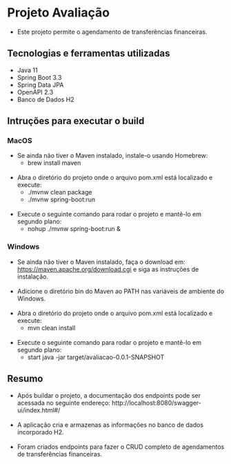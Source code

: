 # Projeto Avaliação
- Este projeto permite o agendamento de transferências financeiras.

## Tecnologias e ferramentas utilizadas

- Java 11
- Spring Boot 3.3
- Spring Data JPA
- OpenAPI 2.3
- Banco de Dados H2

## Intruções para executar o build

### MacOS
- Se ainda não tiver o Maven instalado, instale-o usando Homebrew:
  - brew install maven
    <br>
    <br>
- Abra o diretório do projeto onde o arquivo pom.xml está localizado e execute:
  - ./mvnw clean package
    <br>
  - ./mvnw spring-boot:run
    <br>
    <br>
- Execute o seguinte comando para rodar o projeto e mantê-lo em segundo plano:
  - nohup ./mvnw spring-boot:run &

### Windows
- Se ainda não tiver o Maven instalado, faça o download  em: https://maven.apache.org/download.cgi e siga as instruções de instalação.
    <br>
    <br>
- Adicione o diretório bin do Maven ao PATH nas variáveis de ambiente do Windows.
  <br>
  <br>
- Abra o diretório do projeto onde o arquivo pom.xml está localizado e execute:
  - mvn clean install
    <br>
    <br>
- Execute o seguinte comando para rodar o projeto e mantê-lo em segundo plano:
  - start java -jar target/avaliacao-0.0.1-SNAPSHOT


## Resumo

- Após buildar o projeto, a documentação dos endpoints pode ser acessada no seguinte endereço: http://localhost:8080/swagger-ui/index.html#/
  <br>
  <br>
- A aplicação cria e armazenas as informações no banco de dados incorporado H2.
  <br>
  <br>
- Foram criados endpoints para fazer o CRUD completo de agendamentos de transferências financeiras.




